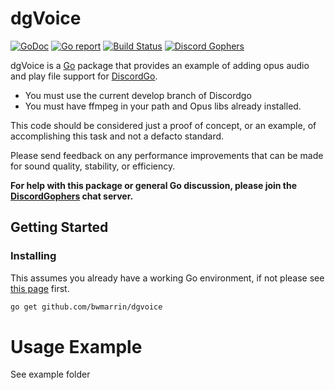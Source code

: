 # dgVoice

[![GoDoc](https://godoc.org/github.com/bwmarrin/dgvoice?status.svg)](https://godoc.org/github.com/bwmarrin/dgvoice) [![Go report](http://goreportcard.com/badge/bwmarrin/dgvoice)](http://goreportcard.com/report/bwmarrin/dgvoice) [![Build Status](https://travis-ci.org/bwmarrin/dgvoice.svg?branch=master)](https://travis-ci.org/bwmarrin/dgvoice) [![Discord Gophers](https://img.shields.io/badge/Discord%20Gophers-%23info-blue.svg)](https://discord.gg/0f1SbxBZjYq9jLBk)

dgVoice is a [Go](https://golang.org/) package that provides an example of
adding opus audio and play file support for [DiscordGo](https://github.com/bwmarrin/discordgo).

- You must use the current develop branch of Discordgo
- You must have ffmpeg in your path and Opus libs already installed.

This code should be considered just a proof of concept, or an example, of
accomplishing this task and not a defacto standard.

Please send feedback on any performance improvements that can be made for
sound quality, stability, or efficiency.

**For help with this package or general Go discussion, please join the [DiscordGophers](https://discord.gg/0f1SbxBZjYq9jLBk) chat server.**

## Getting Started

### Installing

This assumes you already have a working Go environment, if not please see
[this page](https://golang.org/doc/install) first.

```sh
go get github.com/bwmarrin/dgvoice
```

# Usage Example

See example folder
